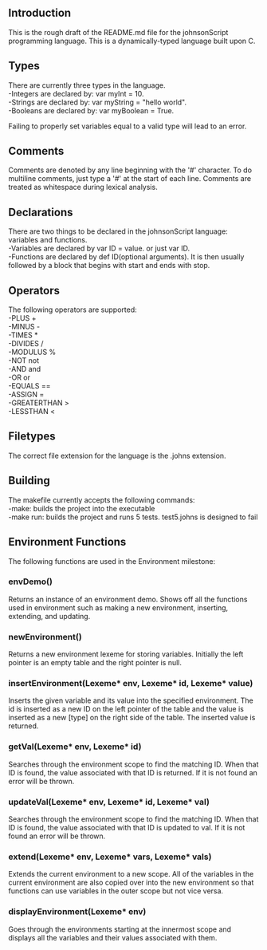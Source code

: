 <h2>Introduction</h2>
This is the rough draft of the README.md file for the johnsonScript programming language.
This is a dynamically-typed language built upon C.

<h2>Types</h2>
There are currently three types in the language.<br/>
-Integers are declared by: var myInt = 10.<br/>
-Strings are declared by: var myString = "hello world".<br/>
-Booleans are declared by: var myBoolean = True.<br/>

Failing to properly set variables equal to a valid type will lead to an error.

<h2>Comments</h2>
Comments are denoted by any line beginning with the '#' character. To do multiline comments, just type a '#' at the start of each line.
Comments are treated as whitespace during lexical analysis.

<h2>Declarations</h2>
There are two things to be declared in the johnsonScript language: variables and functions.<br/>
-Variables are declared by var ID = value. or just var ID.<br/>
-Functions are declared by def ID(optional arguments). It is then usually followed by a block that begins with start and ends with stop.<br/>

<h2>Operators</h2>
The following operators are supported:<br/>
-PLUS +<br/>
-MINUS -<br/>
-TIMES * <br/>
-DIVIDES / <br/> 
-MODULUS % <br/>
-NOT not <br/>
-AND and <br/>
-OR or <br/>
-EQUALS == <br/>
-ASSIGN = <br/>
-GREATERTHAN > <br/>
-LESSTHAN < <br/>

<h2>Filetypes</h2>
The correct file extension for the language is the .johns extension.

<h2>Building</h2>
The makefile currently accepts the following commands:<br/>
-make: builds the project into the executable<br/>
-make run: builds the project and runs 5 tests. test5.johns is designed to fail

<h2> Environment Functions </h2>
The following functions are used in the Environment milestone:<br/>

<h3> envDemo() </h3>
Returns an instance of an environment demo. Shows off all the functions used in environment such as 
making a new environment, inserting, extending, and updating.

<h3> newEnvironment() </h3>
Returns a new environment lexeme for storing variables. Initially the left pointer is an empty table and the right pointer is null.

<h3> insertEnvironment(Lexeme* env, Lexeme* id, Lexeme* value) </h3>
Inserts the given variable and its value into the specified environment. The id is inserted as a new ID on the left pointer of the table and the value
is inserted as a new [type] on the right side of the table. The inserted value is returned.

<h3> getVal(Lexeme* env, Lexeme* id) </h3>
Searches through the environment scope to find the matching ID. When that ID is found, the value associated with that ID is returned. If it is not found an error will be thrown.

<h3> updateVal(Lexeme* env, Lexeme* id, Lexeme* val) </h3>
Searches through the environment scope to find the matching ID. When that ID is found, the value associated with that ID is updated to val. If it is not found an error will be thrown.

<h3> extend(Lexeme* env, Lexeme* vars, Lexeme* vals) </h3>
Extends the current environment to a new scope. All of the variables in the current environment are also copied over into the new environment so that functions can use variables in 
the outer scope but not vice versa.
 
<h3> displayEnvironment(Lexeme* env) </h3>
Goes through the environments starting at the innermost scope and displays all the variables and their values associated with them.

